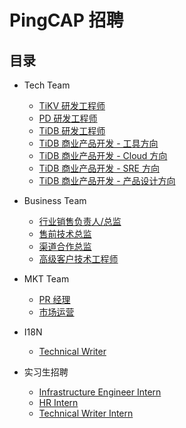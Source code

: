 # PingCAP 招聘

## 目录

- Tech Team

  - [TiKV 研发工程师](engineer/tikv-engineer.md)
  - [PD 研发工程师](engineer/pd-engineer.md)
  - [TiDB 研发工程师](engineer/tidb-engineer.md)
  - [TiDB 商业产品开发 - 工具方向](engineer/bizdev-tools-engineer.md)
  - [TiDB 商业产品开发 - Cloud 方向](engineer/bizdev-cloud-engineer.md)
  - [TiDB 商业产品开发 - SRE 方向](engineer/bizdev-sre-engineer.md)
  - [TiDB 商业产品开发 - 产品设计方向](engineer/bizdev-fe-engineer.md)

- Business Team

  - [行业销售负责人/总监](sales/sales-director.md)
  - [售前技术总监](sales/presales-director.md)
  - [渠道合作总监](sales/channel-co-director.md)
  - [高级客户技术工程师](sales/ops-engineer.md)

- MKT Team

  - [PR 经理](market/pr-manager.md)
  - [市场运营](market/operation-manager.md)

- I18N

  - [Technical Writer](i18n/technical-writer.md)

- 实习生招聘

  - [Infrastructure Engineer Intern](campus/infrastructure-engineer-intern.md)
  - [HR Intern](campus/hr-intern.md)
  - [Technical Writer Intern](campus/technical-writer-intern.md)
